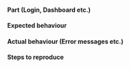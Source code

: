 #### Part (Login, Dashboard etc.)

#### Expected behaviour

#### Actual behaviour (Error messages etc.)

#### Steps to reproduce
